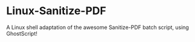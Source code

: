 # Linux-Sanitize-PDF
A Linux shell adaptation of the awesome Sanitize-PDF batch script, using GhostScript!
